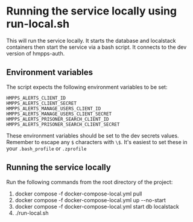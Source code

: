 # Running the service locally using run-local.sh
This will run the service locally. It starts the database and localstack containers then start the service via a bash script.
It connects to the dev version of hmpps-auth.

## Environment variables

The script expects the following environment variables to be set:

```
HMPPS_ALERTS_CLIENT_ID
HMPPS_ALERTS_CLIENT_SECRET
HMPPS_ALERTS_MANAGE_USERS_CLIENT_ID
HMPPS_ALERTS_MANAGE_USERS_CLIENT_SECRET
HMPPS_ALERTS_PRISONER_SEARCH_CLIENT_ID
HMPPS_ALERTS_PRISONER_SEARCH_CLIENT_SECRET
```

These environment variables should be set to the dev secrets values. Remember to escape any `$` characters with `\$`.
It's easiest to set these in your `.bash_profile` or `.zprofile`

## Running the service locally

Run the following commands from the root directory of the project:

1. docker compose -f docker-compose-local.yml pull
2. docker compose -f docker-compose-local.yml up --no-start
3. docker compose -f docker-compose-local.yml start db localstack
4. ./run-local.sh
